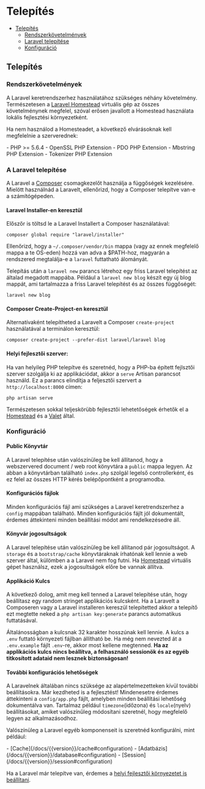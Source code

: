# Telepítés

- [Telepítés](#installation)
    - [Rendszerkövetelmények](#server-requirements)
    - [Laravel telepítése](#installing-laravel)
    - [Konfiguráció](#configuration)

<a name="installation"></a>
## Telepítés

<a name="server-requirements"></a>
### Rendszerkövetelmények

A Laravel keretrendszerhez használatához szükséges néhány követelmény. Természetesen a [Laravel Homestead](/docs/{{version}}/homestead) virtuális gép az összes követelménynek megfelel, szóval erősen javallott a Homestead használata lokális fejlesztési környezetként.

Ha nem használod a Homesteadet, a következő elvárásoknak kell megfelelnie a szerverednek:

<div class="content-list" markdown="1">
- PHP >= 5.6.4
- OpenSSL PHP Extension
- PDO PHP Extension
- Mbstring PHP Extension
- Tokenizer PHP Extension
</div>

<a name="installing-laravel"></a>
### A Laravel telepítése

A Laravel a [Composer](http://getcomposer.org) csomagkezelőt használja a függőségek kezelésére. Mielött használnád a Laravelt, ellenőrizd, hogy a Composer telepítve van-e a számítógépeden.

#### Laravel Installer-en keresztül

Előszőr is töltsd le a Laravel Installert a Composer használatával:

    composer global require "laravel/installer"

Ellenőrizd, hogy a  `~/.composer/vendor/bin` mappa (vagy az ennek megfelelő mappa a te OS-eden) hozzá van adva a $PATH-hoz, magyarán a rendszered megtalálja-e a `laravel` futtatható álományát.

Telepítás után a `laravel new` parancs létrehoz egy friss Laravel telepítést az általad megadott mappába. Például a `laravel new blog` készít egy új blog mappát, ami tartalmazza a friss Laravel telepítést és az összes függőségét:

    laravel new blog

#### Composer Create-Project-en keresztül

Alternatívaként telepítheted a Laravelt a Composer `create-project` használatával a terminálon keresztül:

    composer create-project --prefer-dist laravel/laravel blog

#### Helyi fejlesztői szerver:

Ha van helyileg PHP telepítve és szeretnéd, hogy a PHP-ba épített fejlsztői szerver szolgálja ki az applikációdat, akkor a `serve` Artisan parancsot használd. Ez a parancs elindítja a feljesztői szervert a `http://localhost:8000` címen:

    php artisan serve

Természetesen sokkal teljeskörübb fejlesztői lehetetőségek érhetők el a [Homestead](/docs/{{version}}/homestead) és a [Valet](/docs/{{version}}/valet) által.

<a name="configuration"></a>
### Konfiguráció

#### Public Könyvtár

A Laravel telepítése után valószínüleg be kell állítanod, hogy  a webszervered document / web root könyvtára a `public` mappa legyen. Az abban a könyvtárban található `index.php` szolgál legelső controllerként, és ez felel az összes HTTP kérés belépőpontként a programodba.

#### Konfigurációs fájlok

Minden konfigurációs fájl ami szükséges a Laravel keretrendszerhez a `config` mappában található. Minden konfigurációs fájlt jól dokumentált, érdemes áttekinteni minden beállítási módot ami rendelkezésedre áll.

#### Könyvár jogosultságok

A Laravel telepítése után valószínüleg be kell állítanod pár jogosultságot. A `storage` és a `bootstrap/cache` könyvtáraknak írhatónak kell lennie a web szerver által, külömben a a Laravel nem fog futni. Ha [Homestead](/docs/{{version}}/homestead) virtuális gépet használsz, ezek a jogosultságok előre be vannak állítva.

#### Applikáció Kulcs

A következő dolog, amit meg kell tenned a Laravel telepítése után, hogy beállítasz egy random stringet applikációs kulcsként. Ha a Laravelt a Composeren vagy a Laravel installeren kereszül telepítetted akkor a telepítő ezt megtette neked a  `php artisan key:generate` parancs automatikus futtatásával.

Általánosságban a kulcsnak 32 karakter hosszúnak kell lennie.  A kulcs a `.env` futtató környezeti fájlban állítható be. Ha még nem nevezted át a `.env.example` fájlt `.env`-re, akkor most kellene megtenned. **Ha az applikációs kulcs nincs beállítva, a felhasználó sessionök és az egyéb titkosított adataid nem lesznek biztonságosan!**

#### További konfigurációs lehetőségek

A Laravelnek általában nincs szüksége az alapértelmezetteken kívül további beállításokra. Már kezdheted is a fejlesztést! Mindenesetre érdemes áttekinteni a `config/app.php` fájlt, amelyben minden beállítási lehetőség dokumentálva van. Tartalmaz például `timezone`(időzona) és `locale`(nyelv) beállításokat, amiket valószínűleg módosítani szeretnél, hogy megfelelő legyen az alkalmazásodhoz.

Valószínüleg a Laravel egyéb komponenseit is szeretnéd konfigurálni, mint például:

<div class="content-list" markdown="1">
- [Cache](/docs/{{version}}/cache#configuration)
- [Adatbázis](/docs/{{version}}/database#configuration)
- [Session](/docs/{{version}}/session#configuration)
</div>

Ha a Laravel már telepítve van, érdemes a [helyi fejlesztői környezetet is beállítani](/docs/{{version}}/configuration#environment-configuration).
